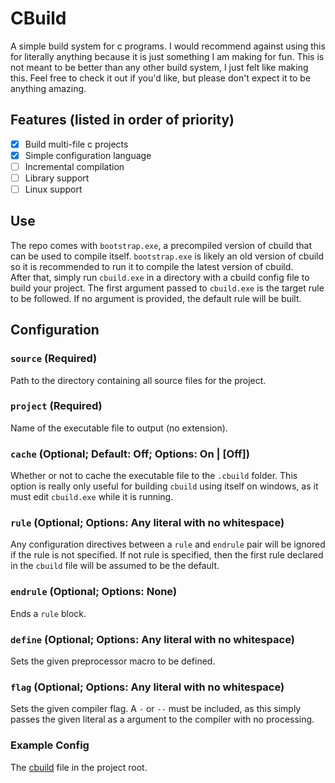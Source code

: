 # CBuild
A simple build system for c programs. I would recommend against using this for 
literally anything because it is just something I am making for fun. This is 
not meant to be better than any other build system, I just felt like making 
this. Feel free to check it out if you'd like, but please don't expect it 
to be anything amazing.

## Features (listed in order of priority)
- [x] Build multi-file c projects
- [x] Simple configuration language
- [ ] Incremental compilation
- [ ] Library support
- [ ] Linux support

## Use
The repo comes with `bootstrap.exe`, a precompiled version of cbuild that can 
be used to compile itself. `bootstrap.exe` is likely an old version of cbuild 
so it is recommended to run it to compile the latest version of cbuild.  
After that, simply run `cbuild.exe` in a directory with a cbuild config file to 
build your project. The first argument passed to `cbuild.exe` is the target rule 
to be followed. If no argument is provided, the default rule will be built.

## Configuration  

### `source` (Required)
Path to the directory containing all source files for the project.  

### `project` (Required)
Name of the executable file to output (no extension).  

### `cache` (Optional; Default: Off; Options: On | \[Off\])
Whether or not to cache the executable file to the `.cbuild` folder. This option 
is really only useful for building `cbuild` using itself on windows, as it must 
edit `cbuild.exe` while it is running.

### `rule` (Optional; Options: Any literal with no whitespace)
Any configuration directives between a `rule` and `endrule` pair will be ignored 
if the rule is not specified. If not rule is specified, then the first rule 
declared in the `cbuild` file will be assumed to be the default.

### `endrule` (Optional; Options: None)
Ends a `rule` block.

### `define` (Optional; Options: Any literal with no whitespace)
Sets the given preprocessor macro to be defined.

### `flag` (Optional; Options: Any literal with no whitespace)
Sets the given compiler flag. A `-` or `--` must be included, as this simply passes 
the given literal as a argument to the compiler with no processing.

### Example Config
The [cbuild](cbuild) file in the project root.
